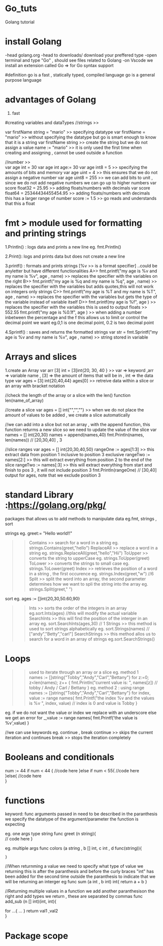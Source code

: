 # Go_tuts
Golang tutorial

# install Golang
-head golang.org
-head to downloads/ download your preffered type
-open terminal and type "Go" , should see files related to Golang
-on Vscode we install an extension called Go => for Go syntax support

#definition
go is a fast , statically typed, compiled language
go is a general purpose language




# advantages of Golang
1. fast


#creating variables and dataTypes
//strings >>

 var firstName string = "mario"  >> specifying datatype
 var firstName = "mario" >> without specifying the datatype but go is smart enough to know that it is a string
 var firstName string  >> create the string but we do not assign a value
 name := "mario" >> it is only used the first time when creating and assigning , cannot be used outside a function

//number >>  
var age int = 30
var age int
age:= 30
var age int8 = 5 >> specifying the amounts of bits and memory
var age uint = 4 >> this ensures that we do not assign a negative number
var age uint8 = 255 >> we can add bits to unit , since we do not add negative numbers we can go up to higher numbers
var score float32 = 25.95 >> adding floats/numbers with decimals
var score float64 = 25344434455454.95 >> adding floats/numbers with decimals this has a larger range of number
score := 1.5 >> go reads and understands that this a float


# fmt > module used for formatting and printing strings

1.Println() : logs data and prints a new line
eg. fmt.Println()

2.Print(): logs and prints data but does not create a new line

3.printf() : formats and prints strings
[%v >> is a format specifier] ..could be anyletter but have different functionalities
A>> fmt.printf("my age is %v and my name is %v", age , name)  >> replaces the specifier with the variables on the right
B>> fmt.printf("my age is %q and my name is %q", age , name)  >> replaces the specifier with the variables but adds quotes,this will not work on integers only strings
C>> fmt.printf("my age is %T and my name is %T", age , name)  >> replaces the specifier with the variables but gets the type of the variable instead of variable itself
D>> fmt.printf(my age is %f", age )  >> replaces the specifier with the variables this is used to output floats >> 552.55
    fmt.printf("my age is %0.1f", age )  >> when adding a number inbetween the percentage and the f this allows us to limit or control the decimal point we want eg.0,1 is one decimal point, 0.2 is two decimal point

4.Sprintf() : saves and returns the formatted strings
    var str =  fmt.Sprintf("my age is %v and my name is %v", age , name) >> string stored in variable



# Arrays and slices

1.create an Array
var arr [3] int = [3]int{20, 30, 40 }  >> var =>  keyword ,arr => variable name , [3] => the amount of items that will be in , int => the data type
var ages = [3] int{20,40,44}
ages[0] >> retreive data within a slice or an array with bracket notation

//check the length of the array or a slice with the len() function
len(name_of_array)

//create a slice 
var ages = [] int{"","",""} >> when we do not place the amount of values to be added , we create a slice automatically

//we can add into a slice but not an array , with the append function, this function returms a new slice so we need to update the value of the slice
var names = [] int{20,30}
names = append(names,40)
fmt.Println(names, len(names)) // [20,30,40] , 3

//slice ranges 
var ages = [] int{20,30,40,50}
rangeOne := ages[1:3] >> this extract data from position 1 inclusive to position 3 exclusive
rangeTwo := names[2:] >> this will extract everything from position 2 to the end of the slice
rangeTwo := names[:3] >> this will extract everything from start and finish to pos 3 , it will not include position 3
fmt.Println(rangeOne) // [30,40]  output for ages, note that we exclude position 3


# standard Library :https://golang.org/pkg/
packages that allows us to add methods to manipulate data
eg.fmt, strings , sort

strings  eg. greet:= "Hello world!!"
>> Contains >> search for a word in a string eg. strings.Contains(greet,"hello")
>> ReplaceAll >> replace a word in a string  eg. strings.ReplaceAll(greet,"hello","Hii")
>> ToUpper >> converts the string to upperCase eg. strings.ToUpper(greet)
>> ToLower >> converts the strings to small case eg. strings.ToLower(greet)
>> Index >> retrieves the position of a word in a string , the first occurence eg. strings.Index(greet,"w") //6 
>> Split >> split the word into an array, the second parameter determines how we want to spli the string into the array   eg. strings.Split(greet," ") 

sort eg. ages := []int{20,30,50.60,90}
>> Ints >> sorts the order of the integers in an array eg.sort.Ints(ages) //this will modify the actual variable
>> SearchInts >> this will find the position of the interger in an array  eg. sort.SearchInts(ages,30) // 1
>> Strings >> this method is used to sort strings alphabetically eg. sort.Strings(names) // ["andy","Betty","carl"]
>> SearchStrings >> this method allos us to search for a word in an array of strings eg.sort.SearchStrings()

# Loops 
>>used to iterate through an array or a slice 
 eg. method 1  
 names := []string{"Tobby","Andy","Carl","Bettany"}
 for z:=0; z<len(names); z++ {
    fmt.Println("current value is: ", names[z]) // tobby / Andy / Carl / Bettany
 }
 eg. method 2 : using range
 names := []string{"Tobby","Andy","Carl","Bettany"}
 for index, value := range names{
    fmt.Printf("the index %v and the values is %v ", index, value) // index is 0 and value is Tobby
 }

 eg. if we do not want the value or index we replace with an underscore else we get an error
  for _,value := range names{
     fmt.Printf('the value is %v',value)
  }

//we can use keywords eg. continue , break
continue >> skips the current iteration and continues
break >> stops the iteration completely


# Booleans and conditionals
num := 44
if num < 44 {
 //code here
}else if num < 55{
  //code here  
}else{
  //code here  
}


# functions
keyword: func
arguments passed in need to be described 
in the paranthesis we specify the datatype of the argument/parameter the function is expecting

eg. one args type string
    func greet (n string){  
      // code here
    }

eg. multiple args
    func colors (a string , b [] int, c int , d func(string)){

    }

//When returnming a value we need to specify what type of value we returning 
this is after the paranthesis  and before the curly braces "int" has been added for the second time outside the paranthesis to indicate that we will be returning an interger
eg
    func sum (a int , b int) int{
      return a + b
    }

//Returning multiple values in a function 
 we add another paranthesison the right and add types we return , these are separated by commas
func add_sub (n [] int)(int, int){

  for ...{
    ...
  }
  return val1 ,val2  
}


# Package scope
